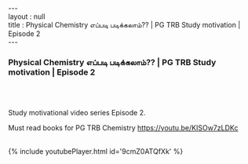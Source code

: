 ---<br>layout : null<br>title : Physical Chemistry எப்படி படிக்கலாம்?? | PG TRB Study motivation | Episode 2<br>---<br><h3>Physical Chemistry எப்படி படிக்கலாம்?? | PG TRB Study motivation | Episode 2</h3><br><br><p>Study motivational video series Episode 2.

Must read books for PG TRB Chemistry
https://youtu.be/KISOw7zLDKc</p><br>{% include youtubePlayer.html id='9cmZ0ATQfXk' %}<br>